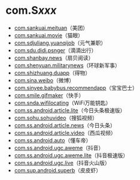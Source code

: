 # com.S*xxx*

- [com.sankuai.meituan](./com.sankuai.meituan/readme.md)（美团）
- [com.sankuai.movie](./com.sankuai.movie/readme.md)（猫眼）
- [com.sdjuliang.yuanqijob](./com.sdjuliang.yuanqijob/readme.md)（元气兼职）
- [com.sdu.didi.psnger](./com.sdu.didi.psnger/readme.md)（滴滴出行）
- [com.shanbay.news](./com.shanbay.news/readme.md)（扇贝阅读）
- [com.shenyuan.militarynews](./com.shenyuan.militarynews/readme.md)（环球新军事）
- [com.shizhuang.duapp](./com.shizhuang.duapp/readme.md)（得物）
- [com.sina.weibo](./com.sina.weibo/readme.md)（微博）
- [com.sinyee.babybus.recommendapp](./com.sinyee.babybus.recommendapp/readme.md)（宝宝巴士）
- [com.smile.gifmaker](./com.sinyee.babybus.recommendapp/readme.md)（快手）
- [com.snda.wifilocating](./com.snda.wifilocating/readme.md)（WiFi万能钥匙）
- [com.ss.android.article.lite](./com.ss.android.article.lite/readme.md)（今日头条极速版）
- [com.sohu.sohuvideo](./com.sohu.sohuvideo/readme.md)（搜狐视频）
- [com.ss.android.article.news](./com.ss.android.article.news/readme.md)（今日头条）
- [com.ss.android.article.video](./com.ss.android.article.video/readme.md)（西瓜视频）
- [com.ss.android.auto](./com.ss.android.auto/readme.md)（懂车帝）
- [com.ss.android.ugc.aweme](./com.ss.android.ugc.aweme/readme.md)（抖音）
- [com.ss.android.ugc.aweme.lite](./com.ss.android.ugc.aweme.lite/readme.md)（抖音极速版）
- [com.ss.android.ugc.live](./com.ss.android.ugc.live/readme.md)（抖音火山版）
- [ com.sup.android.superb](./com.sup.android.superb/readme.md)（皮皮虾）